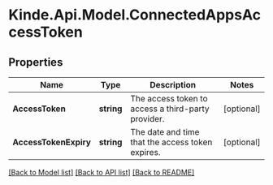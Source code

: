 # Kinde.Api.Model.ConnectedAppsAccessToken

## Properties

Name | Type | Description | Notes
------------ | ------------- | ------------- | -------------
**AccessToken** | **string** | The access token to access a third-party provider. | [optional] 
**AccessTokenExpiry** | **string** | The date and time that the access token expires. | [optional] 

[[Back to Model list]](../README.md#documentation-for-models) [[Back to API list]](../README.md#documentation-for-api-endpoints) [[Back to README]](../README.md)

